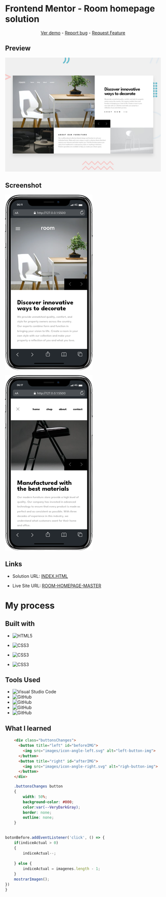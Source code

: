 # Frontend Mentor - Room homepage solution
<p align="center">
  <a href="https://johanxtheking.github.io/SolutionsLIVE-Frontend-Mentor-Solutions/solutions/room-homepage-master/">Ver demo</a> -
   <a href="https://github.com/JohanXTheKing/SolutionsLIVE-Frontend-Mentor-Solutions/issues">Report bug</a> -
  <a href="https://github.com/JohanXTheKing/SolutionsLIVE-Frontend-Mentor-Solutions/issues">Request Feature</a>
</p>

## Preview

![IMAGEN](design/desktop-preview.jpg)

## Screenshot

![IMAGEN](images/mobile.png) 

![IMAGEN](images/mobile2.png)

## Links

- Solution URL: [INDEX.HTML](https://github.com/JohanXTheKing/SolutionsLIVE-Frontend-Mentor-Solutions/tree/main/solutions/room-homepage-master)


- Live Site URL: [ROOM-HOMEPAGE-MASTER](https://johanxtheking.github.io/SolutionsLIVE-Frontend-Mentor-Solutions/solutions/room-homepage-master/#)

# My process

## Built with
* ![HTML5](https://img.shields.io/badge/html5-%23E34F26.svg?style=for-the-badge&logo=html5&logoColor=white) 

* ![CSS3](https://img.shields.io/badge/css3-%231572B6.svg?style=for-the-badge&logo=css3&logoColor=white)
* ![CSS3](https://img.shields.io/badge/git-brightgreen.svg?style=for-the-badge&logo=git&logoColor=white)



* ![CSS3](https://img.shields.io/badge/jss-yellow.svg?style=for-the-badge&logo=jss&logoColor=white)
## Tools Used

* ![Visual Studio Code](https://img.shields.io/badge/Visual%20Studio%20Code-0078d7.svg?style=for-the-badge&logo=visual-studio-code&logoColor=white)  
* ![GitHub](https://img.shields.io/badge/github-%23121011.svg?style=for-the-badge&logo=github&logoColor=white)  
* ![GitHub](https://img.shields.io/badge/linux-%23921011.svg?style=for-the-badge&logo=linux&logoColor=white) 
* ![GitHub](https://img.shields.io/badge/brave-%23921072.svg?style=for-the-badge&logo=brave&logoColor=white) 
* ![GitHub](https://img.shields.io/badge/google-%23527041.svg?style=for-the-badge&logo=google&logoColor=white) 

  
## What I learned



```html
    <div class="buttonsChanges">
      <button title="left" id="beforeIMG">
        <img src="images/icon-angle-left.svg" alt="left-button-img">
      </button>
      <button title="right" id="afterIMG">
        <img src="images/icon-angle-right.svg" alt="righ-button-img">
      </button>
    </div>
```
```css
    .buttonsChanges button
    {
        width: 50%;
        background-color: #000;
        color:var(--VeryDarkGray);
        border: none;
        outline: none;
    }
```
```js

botonBefore.addEventListener('click', () => {
    if(indiceActual > 0)
    {
        indiceActual--;

    } else {
        indiceActual = imagenes.length - 1;
    }
    mostrarImagen();
})
}
```